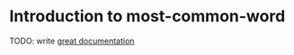 # Introduction to most-common-word

TODO: write [great documentation](http://jacobian.org/writing/what-to-write/)

